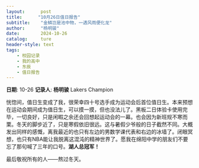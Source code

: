 ```yaml
---
layout:      post
title:      "10月26日值日报告"
subtitle:    "金鳞岂是池中物，一遇风雨便化龙"
author:      "杨明骏"
date:        2024-10-26
catalog:     ture
header-style: text
tags: 
    - 校园记录
    - 我的高中
    - 东辰
    - 值日报告
---
```


**日期**: 10-26
**记录人**: **杨明骏** Lakers Champion

恍惚间，值日生变成了我，很荣幸四十号选手成为运动会后首位值日生。本来预想在运动会期间成为值日生，可以摸一摸，但也没法儿了。黑板二日体验卡使用完毕，一切良好，只是闲暇之余还会回想起运动会的一幕。也会因为新班规不寒而栗。冬天的脚步近了，只是寒假依旧很远。这与暑假少爷般的日子截然不同。大概发出同样的感慨，离我最近的也只有左边的男数学课代表和右边的冰墙了。闭眼冥想，也只有NBA能让我脱离这混沌的精神世界了。愿我在绵阳中学的朋友们不要忘了那句喊了三年的口号。**湖人总冠军！**

最后敬祝所有的人——熬过冬天。

